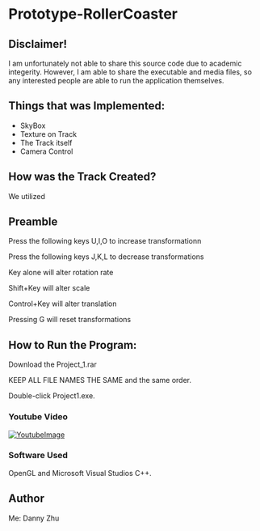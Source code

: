 # Prototype-RollerCoaster

## Disclaimer!
  I am unfortunately not able to share this source code due to academic integerity. However, I am able to share the executable and media files, so any interested people are able to run the application themselves. 

## Things that was Implemented:

- SkyBox
- Texture on Track
- The Track itself
- Camera Control


## How was the Track Created?

   We utilized 

##  Preamble
Press the following keys U,I,O to increase transformationn

Press the following keys J,K,L to decrease transformations

Key alone will alter rotation rate

Shift+Key will alter scale

Control+Key will alter translation

Pressing G will reset transformations

## How to Run the Program:
  Download the Project_1.rar
  
  KEEP ALL FILE NAMES THE SAME and the same order.
  
  Double-click Project1.exe. 

### Youtube Video
[![YoutubeImage](https://github.com/HiDannyZhu/Transformations-and-Heightmaps-in-3D/blob/master/YoutubeImage.png)](https://www.youtube.com/watch?v=Z9tJMM_5zTE "Everything Is AWESOME")

### Software Used
OpenGL and Microsoft Visual Studios C++.

## Author
Me: Danny Zhu

